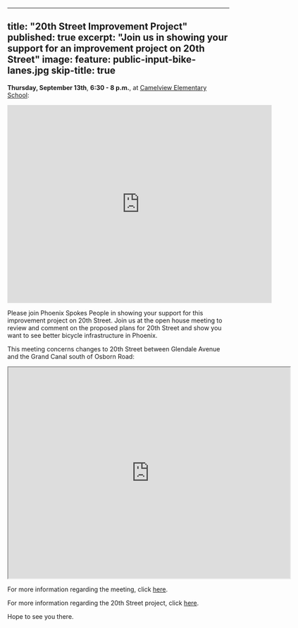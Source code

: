 
---
title: "20th Street Improvement Project"
published: true
excerpt: "Join us in showing your support for an improvement project on 20th Street"
image:
  feature: public-input-bike-lanes.jpg
skip-title: true
---

**Thursday, September 13th**, **6:30 - 8 p.m.**, at [Camelview Elementary School](https://goo.gl/maps/WSBYHLJ5znJ2):
<iframe src="https://www.google.com/maps/embed?pb=!1m14!1m8!1m3!1d13307.707438837688!2d-112.0381356!3d33.50328!3m2!1i1024!2i768!4f13.1!3m3!1m2!1s0x0%3A0xb806185419eaaa02!2sMadison+Camelview+Elementary+School!5e0!3m2!1sen!2sus!4v1536357027106" width="600" height="450" frameborder="0" style="border:0" allowfullscreen></iframe>

Please join Phoenix Spokes People in showing your support for this improvement project on 20th Street. Join us at the open house meeting to review and comment on the proposed plans for 20th Street and show you want to see better bicycle infrastructure in Phoenix.

This meeting concerns changes to 20th Street between Glendale Avenue and the Grand Canal south of Osborn Road:

<iframe
src="https://www.google.com/maps/d/embed?mid=1hObkVELNeOy-3yVAcasFhnDWyTz6EmeY"
width="640" height="480"></iframe>

For more information regarding the meeting, click [here](https://www.phoenix.gov/calendar/streets/2295).

For more information regarding the 20th Street project, click [here](https://www.phoenix.gov/streetssite/Pages/20thStreetImprovement.aspx).

Hope to see you there.

